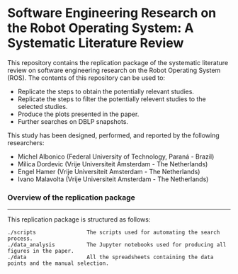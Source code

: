 # Software Engineering Research on the Robot Operating System: A Systematic Literature Review

This repository contains the replication package of the systematic literature review on software engineering research on the Robot Operating System (ROS). 
The contents of this repository can be used to:

- Replicate the steps to obtain the potentially relevant studies.
- Replicate the steps to filter the potentially relevent studies to the selected studies.
- Produce the plots presented in the paper.
- Further searches on DBLP snapshots.

This study has been designed, performed, and reported by the following researchers:

- Michel Albonico (Federal University of Technology, Paraná - Brazil)
- Milica Dordevic (Vrije Universiteit Amsterdam - The Netherlands)
- Engel Hamer (Vrije Universiteit Amsterdam - The Netherlands)
- Ivano Malavolta (Vrije Universiteit Amsterdam - The Netherlands)

### Overview of the replication package
---

This replication package is structured as follows:

```
./scripts                The scripts used for automating the search process.
./data_analysis          The Jupyter notebooks used for producing all figures in the paper.
./data                   All the spreadsheets containing the data points and the manual selection.
```
